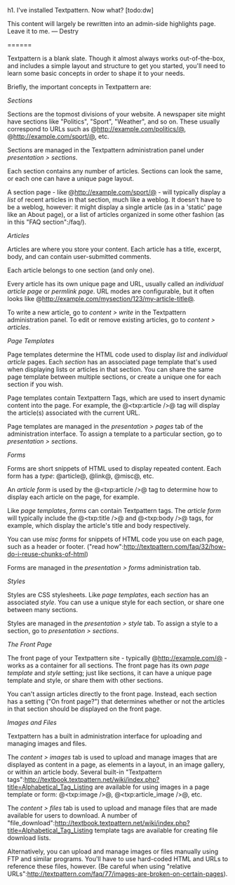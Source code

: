 h1. I've installed Textpattern.  Now what? [todo:dw]

This content will largely be rewritten into an admin-side highlights page. Leave it to me. — Destry

======

Textpattern is a blank slate.  Though it almost always works out-of-the-box, and includes a simple layout and structure to get you started, you'll need to learn some basic concepts in order to shape it to your needs.

Briefly, the important concepts in Textpattern are:

*Sections*

Sections are the topmost divisions of your website.  A newspaper site might have sections like "Politics", "Sport", "Weather", and so on.  These usually correspond to URLs such as @http://example.com/politics/@, @http://example.com/sport/@, etc.

Sections are managed in the Textpattern administration panel under *presentation > sections*.

Each section contains any number of articles.  Sections can look the same, or each one can have a unique page layout.

A section page - like @http://example.com/sport/@ - will typically display a *list* of recent articles in that section, much like a weblog.  It doesn't have to be a weblog, however: it might display a single article (as in a 'static' page like an About page), or a list of articles organized in some other fashion (as in this "FAQ section":/faq/).

*Articles*

Articles are where you store your content.  Each article has a title, excerpt, body, and can contain user-submitted comments.

Each article belongs to one section (and only one).

Every article has its own unique page and URL, usually called an *individual article page* or *permlink page*.  URL modes are configurable, but it often looks like @http://example.com/mysection/123/my-article-title@.

To write a new article, go to *content > write* in the Textpattern administration panel.  To edit or remove existing articles, go to *content > articles*.

*Page Templates*

Page templates determine the HTML code used to display *list* and *individual article* pages.  Each *section* has an associated page template that's used when displaying lists or articles in that section.  You can share the same page template between multiple sections, or create a unique one for each section if you wish.

Page templates contain Textpattern Tags, which are used to insert dynamic content into the page.  For example, the @<txp:article />@ tag will display the article(s) associated with the current URL.

Page templates are managed in the *presentation > pages* tab of the administration interface.  To assign a template to a particular section, go to *presentation > sections*.

*Forms*

Forms are short snippets of HTML used to display repeated content.  Each form has a *type*: @article@, @link@, @misc@, etc.

An *article form* is used by the @<txp:article />@ tag to determine how to display each article on the page, for example.

Like *page templates*, *forms* can contain Textpattern tags.  The *article form* will typically include the @<txp:title />@ and @<txp:body />@ tags, for example, which display the article's title and body respectively.

You can use *misc forms* for snippets of HTML code you use on each page, such as a header or footer.  ("read how":http://textpattern.com/faq/32/how-do-i-reuse-chunks-of-html)

Forms are managed in the *presentation > forms* administration tab.

*Styles*

Styles are CSS stylesheets.  Like *page templates*, each *section* has an associated *style*.  You can use a unique style for each section, or share one between many sections.

Styles are managed in the *presentation > style* tab.  To assign a style to a section, go to *presentation > sections*.

*The Front Page*

The front page of your Textpattern site - typically @http://example.com/@ - works as a container for all sections.  The front page has its own *page template* and *style* setting; just like sections, it can have a unique page template and style, or share them with other sections.

You can't assign articles directly to the front page.  Instead, each section has a setting ("On front page?") that determines whether or not the articles in that section should be displayed on the front page.

*Images and Files*

Textpattern has a built in administration interface for uploading and managing images and files.

The *content > images* tab is used to upload and manage images that are displayed as content in a page, as elements in a layout, in an image gallery, or within an article body.  Several built-in "Textpattern tags":http://textbook.textpattern.net/wiki/index.php?title=Alphabetical_Tag_Listing are available for using images in a page template or form: @<txp:image />@, @<txp:article_image />@, etc.

The *content > files* tab is used to upload and manage files that are made available for users to download.  A number of "file_download":http://textbook.textpattern.net/wiki/index.php?title=Alphabetical_Tag_Listing template tags are available for creating file download lists.

Alternatively, you can upload and manage images or files manually using FTP and similar programs.  You'll have to use hard-coded HTML and URLs to reference these files, however.  (Be careful when using "relative URLs":http://textpattern.com/faq/77/images-are-broken-on-certain-pages).
